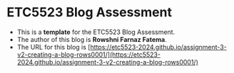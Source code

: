 
# ETC5523 Blog Assessment

* This is a **template** for the ETC5523 Blog Assessment. 
* The author of this blog is **Rowshni Farnaz Fatema**.
* The URL for this blog is [https://etc5523-2024.github.io/assignment-3-v2-creating-a-blog-rows0001/](https://etc5523-2024.github.io/assignment-3-v2-creating-a-blog-rows0001/)
